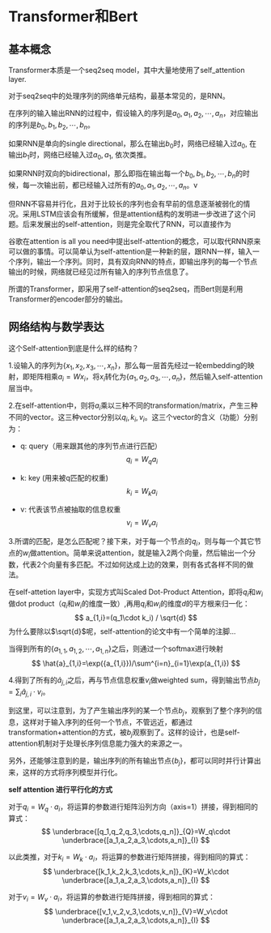 # Transformer和Bert

## 基本概念
Transformer本质是一个seq2seq model，其中大量地使用了self_attention layer.

对于seq2seq中的处理序列的网络单元结构，最基本常见的，是RNN。

在序列的输入输出RNN的过程中，假设输入的序列是$a_0,a_1,a_2,\cdots,a_n$，对应输出的序列是$b_0,b_1,b_2,\cdots,b_n$。

如果RNN是单向的single directional，那么在输出$b_0$时，网络已经输入过$a_0$, 在输出$b_1$时，网络已经输入过$a_0,a_1$, 依次类推。

如果RNN时双向的bidirectional，那么即指在输出每一个$b_0,b_1,b_2,\cdots,b_n$的时候，每一次输出前，都已经输入过所有的$a_0,a_1,a_2,\cdots,a_n$。v

但RNN不容易并行化，且对于比较长的序列也会有早前的信息逐渐被弱化的情况。采用LSTM应该会有所缓解，但是attention结构的发明进一步改进了这个问题。后来发展出的self-attention，则是完全取代了RNN，可以直接作为

谷歌在attention is all you need中提出self-attention的概念，可以取代RNN原来可以做的事情。可以简单认为self-attention是一种新的层，跟RNN一样，输入一个序列，输出一个序列。同时，具有双向RNN的特点，即输出序列的每一个节点输出的时候，网络就已经见过所有输入的序列节点信息了。

所谓的Transformer，即采用了self-attention的seq2seq，而Bert则是利用Transformer的encoder部分的输出。

## 网络结构与数学表达
这个Self-attention到底是什么样的结构？

1.设输入的序列为$\{x_1,x_2,x_3,\cdots,x_n\}$，那么每一层首先经过一轮embedding的映射，即矩阵相乘$a_i=Wx_i$，将$x_i$转化为$\{a_1,a_2,a_3,\cdots,a_n\}$，然后输入self-attention 层当中。


2.在self-attention中，则将$a_i$乘以三种不同的transformation/matrix，产生三种不同的vector。这三种vector分别以$q_i,k_i,v_i$。这三个vector的含义（功能）分别为：
   
   - q: query（用来跟其他的序列节点进行匹配）
   $$
   q_i=W_qa_i
   $$

   - k: key (用来被q匹配的权重)
   $$
   k_i=W_k a_i
   $$

   - v: 代表该节点被抽取的信息权重
   $$
   v_i=W_v a_i
   $$

3.所谓的匹配，是怎么匹配呢？接下来，对于每一个节点的$q_i$，则与每一个其它节点的$w_i$做attention。简单来说attention，就是输入2两个向量，然后输出一个分数，代表2个向量有多匹配。不过如何达成上边的效果，则有各式各样不同的做法。
   
在self-attetion layer中，实现方式叫Scaled Dot-Product Attention，即将$q_i$和$w_i$做dot product（$q_i$和$w_i$的维度一致）,再用$q_i$和$w_i$的维度$d$的平方根来归一化：
$$
   a_{1,i}=(q_1\cdot k_i) / \sqrt{d}
$$
为什么要除以$\sqrt{d}$呢，self-attention的论文中有一个简单的注脚...

当得到所有的$\{a_{1,1},a_{1,2},\cdots,a_{1,n}\}$之后，则通过一个softmax进行映射
$$
\hat{a}_{1,i}=\exp({a_{1,i}})/\sum^{i=n}_{i=1}\exp(a_{1,i})
$$

4.得到了所有的$\hat{a}_{j,i}$之后，再与节点信息权重$v_i$做weighted sum，得到输出节点$b_{j}=\sum_{i} \hat{a}_{j,i}\cdot v_{i}$。

到这里，可以注意到，为了产生输出序列的某一个节点$b_{j}$，观察到了整个序列的信息，这样对于输入序列的任何一个节点，不管远近，都通过transformation+attention的方式，被$b_{j}$观察到了。这样的设计，也是self-attention机制对于处理长序列信息能力强大的来源之一。

另外，还能够注意到的是，输出序列的所有输出节点$\{b_{j}\}$，都可以同时并行计算出来，这样的方式将序列模型并行化。


**self attention 进行平行化的方式**

对于$q_i=W_q\cdot a_i$，将运算的参数进行矩阵沿列方向（axis=1）拼接，得到相同的算式：
$$
\underbrace{[q_1,q_2,q_3,\cdots,q_n]}_{Q}=W_q\cdot \underbrace{[a_1,a_2,a_3,\cdots,a_n]}_{I}
$$

以此类推，对于$k_i=W_k\cdot a_i$，将运算的参数进行矩阵拼接，得到相同的算式：
$$
\underbrace{[k_1,k_2,k_3,\cdots,k_n]}_{K}=W_k\cdot \underbrace{[a_1,a_2,a_3,\cdots,a_n]}_{I}
$$

对于$v_i=W_v\cdot a_i$，将运算的参数进行矩阵拼接，得到相同的算式：
$$
\underbrace{[v_1,v_2,v_3,\cdots,v_n]}_{V}=W_v\cdot \underbrace{[a_1,a_2,a_3,\cdots,a_n]}_{I}
$$
